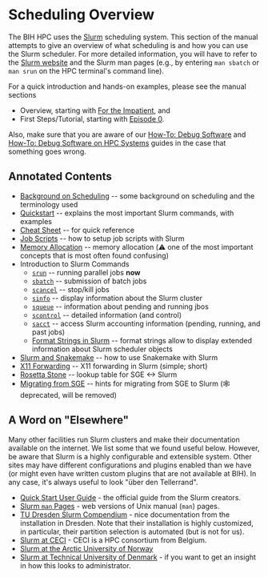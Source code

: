 # Scheduling Overview

The BIH HPC uses the [Slurm](https://slurm.schedmd.com/overview.html) scheduling system.
This section of the manual attempts to give an overview of what scheduling is and how you can use the Slurm scheduler.
For more detailed information, you will have to refer to the [Slurm website](https://slurm.schedmd.com/overview.html) and the Slurm man pages (e.g., by entering `man sbatch` or `man srun` on the HPC terminal's command line).

For a quick introduction and hands-on examples, please see the manual sections

- Overview, starting with [For the Impatient](/overview/for-the-impatient), and
- First Steps/Tutorial, starting with [Episode 0](/first-steps/episode-0).

Also, make sure that you are aware of our [How-To: Debug Software](../../how-to-/debug-software) and [How-To: Debug Software on HPC Systems](../../how-to-/debug-at-hpc) guides in the case that something goes wrong.

## Annotated Contents

- [Background on Scheduling](background.md) -- some background on scheduling and the terminology used
- [Quickstart](quickstart.md) -- explains the most important Slurm commands, with examples
- [Cheat Sheet](cheat-sheet.md) -- for quick reference
- [Job Scripts](job-scripts.md) -- how to setup job scripts with Slurm
- [Memory Allocation](memory-allocation.md) -- memory allocation (:warning: one of the most important concepts that is most often found confusing)
- Introduction to Slurm Commands
    - [`srun`](commands-srun.md) -- running parallel jobs **now**
    - [`sbatch`](commands-sbatch.md) -- submission of batch jobs
    - [`scancel`](commands-scancel.md) -- stop/kill jobs
    - [`sinfo`](commands-sinfo.md) -- display information about the Slurm cluster
    - [`squeue`](commands-squeue.md) -- information about pending and running jbos
    - [`scontrol`](commands-scontrol.md) -- detailed information (and control)
    - [`sacct`](commands-sacct.md) -- access Slurm accounting information (pending, running, and past jobs)
    - [Format Strings in Slurm](format-strings.md) -- format strings allow to display extended information about Slurm scheduler objects
- [Slurm and Snakemake](snakemake.md) -- how to use Snakemake with Slurm
- [X11 Forwarding](x11.md) -- X11 forwarding in Slurm (simple; short)
- [Rosetta Stone](rosetta-stone.md) -- lookup table for SGE <-> Slurm
- [Migrating from SGE](migrating.md) -- hints for migrating from SGE to Slurm (:spider_web: deprecated, will be removed)

## A Word on "Elsewhere"

Many other facilities run Slurm clusters and make their documentation available on the internet. We list some that we found useful below.
However, be aware that Slurm is a highly configurable and extensible system.
Other sites may have different configurations and plugins enabled than we have (or might even have written custom plugins that are not available at BIH).
In any case, it's always useful to look "über den Tellerrand".

- [Quick Start User Guide](https://slurm.schedmd.com/quickstart.html) - the official guide from the Slurm creators.
- [Slurm `man` Pages](https://slurm.schedmd.com/man_index.html) - web versions of Unix manual (`man`) pages.
- [TU Dresden Slurm Compendium](https://doc.zih.tu-dresden.de/hpc-wiki/bin/view/Compendium/Slurm) - nice documentation from the installation in Dresden.
  Note that their installation is highly customized, in particular, their partition selection is automated (but is not for us).
- [Slurm at CECI](https://support.ceci-hpc.be/doc/_contents/QuickStart/SubmittingJobs/SlurmTutorial.html) - CECI is a HPC consortium from Belgium.
- [Slurm at the Arctic University of Norway](https://hpc-uit.readthedocs.io/en/latest/jobs/examples.html)
- [Slurm at Technical University of Denmark](https://wiki.fysik.dtu.dk/niflheim/SLURM) - if you want to get an insight in how this looks to administrator.
